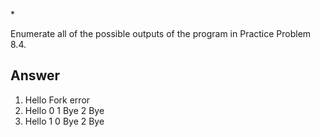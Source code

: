 \*

Enumerate all of the possible outputs of the program in Practice Problem 8.4.

## Answer

1.  Hello
    Fork error
2.  Hello
    0
    1
    Bye
    2
    Bye
3.  Hello
    1
    0
    Bye
    2
    Bye
